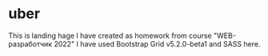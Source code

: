 # uber

This is landing hage I have created as homework from course "WEB-разработчик 2022"
I have used Bootstrap Grid v5.2.0-beta1 and SASS here.

